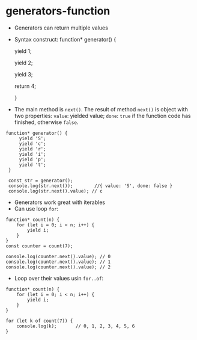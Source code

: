 # generators-function
- Generators can return multiple values
- Syntax construct:  function* generator() {

	yield 1;
	
	yield 2;
	
	yield 3;
	
	return 4;
	
	}
- The main method is ```next()```. The result of method ```next()``` is object with two properties: ```value```: yielded value;
  ```done```: ```true``` if the function code has finished, otherwise ```false```.
```
function* generator() {
     yield 'S';
     yield 'c';   
     yield 'r';
     yield 'i';    
     yield 'p'; 
     yield 't';   
 } 
 
 const str = generator();
 console.log(str.next());        //{ value: 'S', done: false } 
 console.log(str.next().value); // c 
```
- Generators work great with iterables
- Can use loop ```for```:
```
function* count(n) {
    for (let i = 0; i < n; i++) {
        yield i;
    }
}
const counter = count(7);

console.log(counter.next().value); // 0
console.log(counter.next().value); // 1
console.log(counter.next().value); // 2
```
- Loop over their values usin ```for..of```:
```
function* count(n) {
    for (let i = 0; i < n; i++) {
        yield i;
    }
}

for (let k of count(7)) {
    console.log(k);       // 0, 1, 2, 3, 4, 5, 6
}
```

